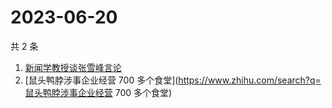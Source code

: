 # 2023-06-20

共 2 条

<!-- BEGIN -->
<!-- 最后更新时间 Tue Jun 20 2023 05:10:38 GMT+0800 (China Standard Time) -->

1. [新闻学教授谈张雪峰言论](https://www.zhihu.com/search?q=新闻学教授谈张雪峰言论)
1. [鼠头鸭脖涉事企业经营 700
   多个食堂](https://www.zhihu.com/search?q=鼠头鸭脖涉事企业经营 700 多个食堂)

<!-- END -->
